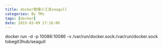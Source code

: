 ```yaml
---
title: docker管理小工具seagull
categories: By TMs
tags: [docker]
date: 2015-03-09 17:16:00
---
```


docker run -d -p 10086:10086 -v /var/run/docker.sock:/var/run/docker.sock tobegit3hub/seagull
